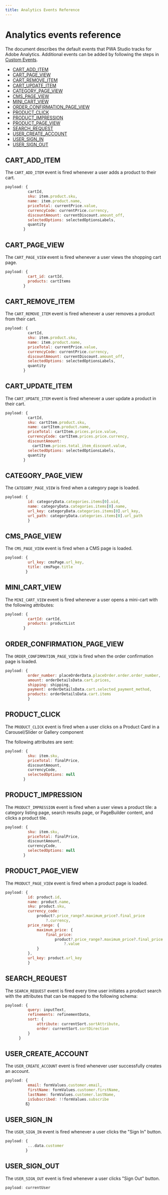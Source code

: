 ```yaml
---
title: Analytics Events Reference
---
```


# Analytics events reference

The document describes the default events that PWA Studio tracks for Adobe Analytics.
Additional events can be added by following the steps in [Custom Events](../custom-events/index.md).

- [CART_ADD_ITEM](#cart_add_item)
- [CART_PAGE_VIEW](#cart_page_view)
- [CART_REMOVE_ITEM](#cart_remove_item)
- [CART_UPDATE_ITEM](#cart_update_item)
- [CATEGORY_PAGE_VIEW](#category_page_view)
- [CMS_PAGE_VIEW](#cms_page_view)
- [MINI_CART_VIEW](#mini_cart_view)
- [ORDER_CONFIRMATION_PAGE_VIEW](#order_confirmation_page_view)
- [PRODUCT_CLICK](#product_click)
- [PRODUCT_IMPRESSION](#product_impression)
- [PRODUCT_PAGE_VIEW](#product_page_view)
- [SEARCH_REQUEST](#search_request)
- [USER_CREATE_ACCOUNT](#user_create_account)
- [USER_SIGN_IN](#user_sign_in)
- [USER_SIGN_OUT](#user_sign_out)

## CART_ADD_ITEM

The `CART_ADD_ITEM` event is fired whenever a user adds a product to their cart.

```javascript
payload: {
          cartId,
          sku: item.product.sku,
          name: item.product.name,
          priceTotal: currentPrice.value,
          currencyCode: currentPrice.currency,
          discountAmount: currentDiscount.amount_off,
          selectedOptions: selectedOptionsLabels,
          quantity
        }
```

## CART_PAGE_VIEW

The `CART_PAGE_VIEW` event is fired whenever a user views the shopping cart page.

```javascript
payload: {
          cart_id: cartId,
          products: cartItems
        }
```

## CART_REMOVE_ITEM

The `CART_REMOVE_ITEM` event is fired whenever a user removes a product from their cart.

```javascript
payload: {
          cartId,
          sku: item.product.sku,
          name: item.product.name,
          priceTotal: currentPrice.value,
          currencyCode: currentPrice.currency,
          discountAmount: currentDiscount.amount_off,
          selectedOptions: selectedOptionsLabels,
          quantity
        }
```

## CART_UPDATE_ITEM

The `CART_UPDATE_ITEM` event is fired whenever a user update a product in their cart.

```javascript
payload: {
          cartId,
          sku: cartItem.product.sku,
          name: cartItem.product.name,
          priceTotal: cartItem.prices.price.value,
          currencyCode: cartItem.prices.price.currency,
          discountAmount:
            cartItem.prices.total_item_discount.value,
          selectedOptions: selectedOptionsLabels,
          quantity
        }
```

## CATEGORY_PAGE_VIEW

The `CATEGORY_PAGE_VIEW` is fired when a category page is loaded.

```javascript
payload: {
          id: categoryData.categories.items[0].uid,
          name: categoryData.categories.items[0].name,
          url_key: categoryData.categories.items[0].url_key,
          url_path: categoryData.categories.items[0].url_path
          }
```

## CMS_PAGE_VIEW

The `CMS_PAGE_VIEW` event is fired when a CMS page is loaded.

```javascript
payload: {
          url_key: cmsPage.url_key,
          title: cmsPage.title
         }
```

## MINI_CART_VIEW

The `MINI_CART_VIEW` event is fired whenever a user opens a mini-cart with the following attributes:

```javascript
payload: {
          cartId: cartId,
          products: productList
        }
```

## ORDER_CONFIRMATION_PAGE_VIEW

The `ORDER_CONFIRMATION_PAGE_VIEW` is fired when the order confirmation page is loaded.

```javascript
payload: {
          order_number: placeOrderData.placeOrder.order.order_number,
          amount: orderDetailsData.cart.prices,
          shipping: shipping,
          payment: orderDetailsData.cart.selected_payment_method,
          products: orderDetailsData.cart.items
          }
```

## PRODUCT_CLICK

The `PRODUCT_CLICK` event is fired when a user clicks on a Product Card in a Carousel/Slider or Gallery component

The following attributes are sent:

```javascript
payload: {
          sku: item.sku,
          priceTotal: finalPrice,
          discountAmount,
          currencyCode,
          selectedOptions: null
        }
```

## PRODUCT_IMPRESSION

The `PRODUCT_IMPRESSION` event is fired when a user views a product tile: a category listing page, search results page, or PageBuilder content, and clicks a product tile.

```javascript
payload: {
          sku: item.sku,
          priceTotal: finalPrice,
          discountAmount,
          currencyCode,
          selectedOptions: null
        }
```

## PRODUCT_PAGE_VIEW

The `PRODUCT_PAGE_VIEW` event is fired when a product page is loaded.

```javascript
payload: {
          id: product.id,
          name: product.name,
          sku: product.sku,
          currency_code:
              product?.price_range?.maximum_price?.final_price
                  ?.currency,
          price_range: {
              maximum_price: {
                  final_price:
                      product?.price_range?.maximum_price?.final_price
                          ?.value
              }
          },
          url_key: product.url_key
          }
```

## SEARCH_REQUEST

The `SEARCH_REQUEST` event is fired every time user initiates a product search with the attributes that can be mapped to the following schema:

```javascript
payload: {
          query: inputText,
          refinements: refinementData,
          sort: {
              attribute: currentSort.sortAttribute,
              order: currentSort.sortDirection
          }
      }
```

## USER_CREATE_ACCOUNT

The `USER_CREATE_ACCOUNT` event is fired whenever user successfully creates an account.

```javascript
payload: {
          email: formValues.customer.email,
          firstName: formValues.customer.firstName,
          lastName: formValues.customer.lastName,
          isSubscribed: !!formValues.subscribe
         ß}
```

## USER_SIGN_IN

The `USER_SIGN_IN` event is fired whenever a user clicks the "Sign In" button.

```javascript
payload: {
          ...data.customer
         }
```

## USER_SIGN_OUT

The `USER_SIGN_OUT` event is fired whenever a user clicks "Sign Out" button.

```javascript
payload: currentUser
```
